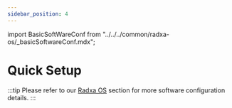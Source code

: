 ```yaml
---
sidebar_position: 4
---
```


import BasicSoftWareConf from "../../../common/radxa-os/\_basicSoftwareConf.mdx";

# Quick Setup

<BasicSoftWareConf model="rock-4b" rsetup_path="../radxa-os/rsetup#system-update" product="Radxa ROCK 4B" />

:::tip
Please refer to our [Radxa OS](../radxa-os/) section for more software configuration details.
:::
